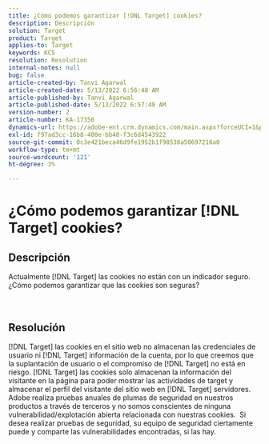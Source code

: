 ```yaml
---
title: ¿Cómo podemos garantizar [!DNL Target] cookies?
description: Descripción
solution: Target
product: Target
applies-to: Target
keywords: KCS
resolution: Resolution
internal-notes: null
bug: false
article-created-by: Tanvi Agarwal
article-created-date: 5/13/2022 6:56:48 AM
article-published-by: Tanvi Agarwal
article-published-date: 5/13/2022 6:57:49 AM
version-number: 2
article-number: KA-17356
dynamics-url: https://adobe-ent.crm.dynamics.com/main.aspx?forceUCI=1&pagetype=entityrecord&etn=knowledgearticle&id=c85e53db-89d2-ec11-a7b5-00224809c27a
exl-id: f97ad3cc-16b8-480e-bb48-f3c6d4543922
source-git-commit: 0c3e421beca46d9fe1952b1f98538a50697216a0
workflow-type: tm+mt
source-wordcount: '121'
ht-degree: 3%

---
```


# ¿Cómo podemos garantizar [!DNL Target] cookies?

## Descripción

Actualmente [!DNL Target] las cookies no están con un indicador seguro. ¿Cómo podemos garantizar que las cookies son seguras?<br><br><br>

## Resolución


[!DNL Target] las cookies en el sitio web no almacenan las credenciales de usuario ni [!DNL Target] información de la cuenta, por lo que creemos que la suplantación de usuario o el compromiso de [!DNL Target] no está en riesgo. [!DNL Target] las cookies solo almacenan la información del visitante en la página para poder mostrar las actividades de target y almacenar el perfil del visitante del sitio web en [!DNL Target] servidores.
 
Adobe realiza pruebas anuales de plumas de seguridad en nuestros productos a través de terceros y no somos conscientes de ninguna vulnerabilidad/explotación abierta relacionada con nuestras cookies.  Si desea realizar pruebas de seguridad, su equipo de seguridad ciertamente puede y comparte las vulnerabilidades encontradas, si las hay.
